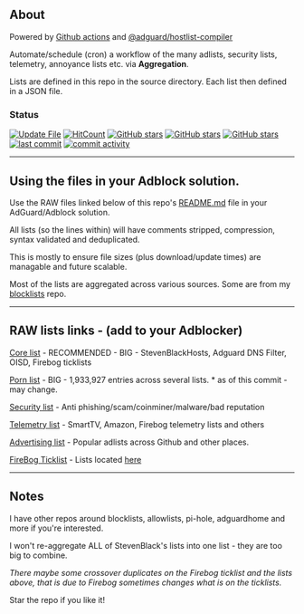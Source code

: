 ## About

Powered by [Github actions](https://github.com/features/actions) and [@adguard/hostlist-compiler](https://github.com/AdguardTeam/FiltersCompiler)

Automate/schedule (cron) a workflow of the many adlists, security lists, telemetry, annoyance lists etc. via <b>Aggregation</b>.

Lists are defined in this repo in the source directory. Each list then defined in a JSON file.


### Status

[![Update File](https://github.com/SystemJargon/filters/actions/workflows/main.yml/badge.svg)](https://github.com/SystemJargon/filters/actions/workflows/main.yml) [![HitCount](https://hits.dwyl.com/systemjargon/filters.svg?style=flat&show=unique)](http://hits.dwyl.com/systemjargon/filters) [![GitHub stars](https://img.shields.io/github/stars/systemjargon/filters)](https://github.com/systemjargon/filters/stargazers) [![GitHub stars](https://img.shields.io/github/forks/systemjargon/filters)](https://github.com/systemjargon/filters/stargazers) [![GitHub stars](https://img.shields.io/github/issues/systemjargon/filters)](https://github.com/systemjargon/filters/stargazers) [![last commit](https://img.shields.io/github/last-commit/SystemJargon/filters.svg)](https://github.com/SystemJargon/filters/commits/master) [![commit activity](https://img.shields.io/github/commit-activity/y/SystemJargon/filters.svg)](https://github.com/SystemJargon/filters/commits/master)

----

## Using the files in your Adblock solution.

Use the RAW files linked below of this repo's [README.md](README.md) file in your AdGuard/Adblock solution. 

All lists (so the lines within) will have comments stripped, compression, syntax validated and deduplicated. 

This is mostly to ensure file sizes (plus download/update times) are managable and future scalable.

Most of the lists are aggregated across various sources. Some are from my [blocklists](https://github.com/systemjargon/blocklists) repo.


----

## RAW lists links - (add to your Adblocker)

[Core list](https://raw.githubusercontent.com/systemjargon/filters/main/core.txt) - RECOMMENDED - BIG - StevenBlackHosts, Adguard DNS Filter, OISD, Firebog ticklists

[Porn list](https://raw.githubusercontent.com//systemjargon/filters/main/porn.txt) - BIG - 1,933,927 entries across several lists. * as of this commit - may change.

[Security list](https://raw.githubusercontent.com/systemjargon/filters/main/security.txt) - Anti phishing/scam/coinminer/malware/bad reputation

[Telemetry list](https://raw.githubusercontent.com/systemjargon/filters/main/telemetry.txt) - SmartTV, Amazon, Firebog telemetry lists and others

[Advertising list](https://raw.githubusercontent.com/systemjargon/filters/main/ads.txt) - Popular adlists across Github and other places.

[FireBog Ticklist](https://raw.githubusercontent.com/systemjargon/filters/main/firebog-ticklist.txt) - Lists located [here](https://v.firebog.net/hosts/lists.php?type=tick)

----

## Notes

I have other repos around blocklists, allowlists, pi-hole, adguardhome and more if you're interested.

I won't re-aggregate ALL of StevenBlack's lists into one list - they are too big to combine.

<i>There maybe some crossover duplicates on the Firebog ticklist and the lists above, that is due to Firebog sometimes changes what is on the ticklists.</i>

Star the repo if you like it!
